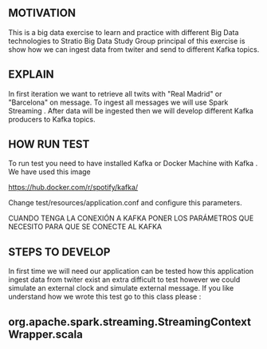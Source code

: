 ## MOTIVATION

 This is a big data exercise to learn and practice with different Big Data technologies to Stratio Big Data Study Group
 principal of this exercise is show how we can ingest data from twiter and send to different Kafka topics.
 

## EXPLAIN
 
 In first iteration we want to retrieve all twits with "Real Madrid" or "Barcelona" on message. To ingest all messages
 we will use Spark Streaming . After data will be ingested then we will develop different Kafka producers to Kafka 
 topics.
 
## HOW RUN TEST 
 
 To run test you need to have installed Kafka or Docker Machine with Kafka . We have used this image
 
 https://hub.docker.com/r/spotify/kafka/
 
 Change test/resources/application.conf and configure this parameters.
 
 CUANDO TENGA LA CONEXIÓN A KAFKA PONER LOS PARÁMETROS QUE NECESITO PARA QUE SE CONECTE AL KAFKA
 
 
## STEPS TO DEVELOP

 In first time we will need our application can be tested how this application ingest data from twiter exist an extra 
 difficult to test however we could simulate an external clock and simulate external message. If you like understand how 
 we wrote this test go to this class please :
 
 **org.apache.spark.streaming.StreamingContextWrapper.scala**
 -------------------------------------------------------------------------------------
  
 